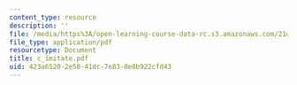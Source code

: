 ```yaml
---
content_type: resource
description: ''
file: /media/https%3A/open-learning-course-data-rc.s3.amazonaws.com/21w-756-writing-and-reading-poems-fall-2006/423a65202e5841dc7e830e8b922cfd43_c_imitate.pdf
file_type: application/pdf
resourcetype: Document
title: c_imitate.pdf
uid: 423a6520-2e58-41dc-7e83-0e8b922cfd43
---
```

